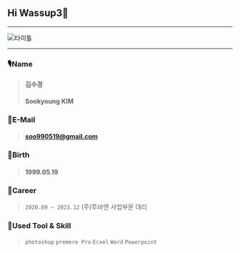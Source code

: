 ## Hi Wassup3🫧

***
![타이틀](https://github.com/soogyoungKim/wassup3/assets/64181327/4f6315ce-5f21-41ed-aade-44ed15079bf9)
***

### 🎙️Name
> #### 김수경
> #### Sookyoung KIM

### 📨E-Mail
> #### soo990519@gmail.com

### 🎉Birth
> #### 1999.05.19

### 🏢Career
>`2020.09 ~ 2023.12` (주)투바앤 사업부문 대리

### 📑Used Tool & Skill
>`photoshop` `premere Pro`
>`Ecxel` `Word` `Powerpoint`